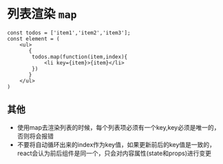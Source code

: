 # 列表渲染 `map`

~~~
const todos = ['item1','item2','item3'];
const element = (
    <ul>
       {
       	todos.map(function(item,index){
       		<li key={item}>{item}</li>
       	})
       }
    </ul>
)
~~~

## 其他

- 使用map去渲染列表的时候，每个列表项必须有一个key,key必须是唯一的，否则将会报错
- 不要将自动循环出来的index作为key值，如果更新前后的key值是一致的，react会认为前后组件是同一个，只会对内容属性(state和props)进行变更